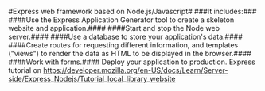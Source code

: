 #Express web framework based on Node.js/Javascript#
###It includes:###
####Use the Express Application Generator tool to create a skeleton website and application.####
####Start and stop the Node web server.####
####Use a database to store your application's data.####
####Create routes for requesting different information, and templates ("views") to render the data as HTML to be displayed in the browser.####
####Work with forms.####
Deploy your application to production.
Express tutorial on https://developer.mozilla.org/en-US/docs/Learn/Server-side/Express_Nodejs/Tutorial_local_library_website

